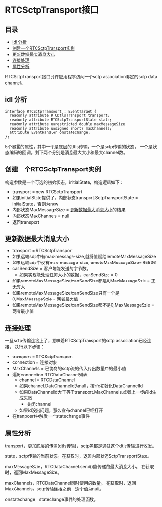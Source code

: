 # RTCSctpTransport接口

## 目录

<!-- vim-markdown-toc GFM -->

- [idl 分析](#idl-分析)
- [创建一个RTCSctpTransport实例](#创建一个rtcsctptransport实例)
- [更新数据最大消息大小](#更新数据最大消息大小)
- [连接处理](#连接处理)
- [属性分析](#属性分析)

<!-- vim-markdown-toc -->

RTCSctpTransport接口允许应用程序访问一个sctp association绑定的sctp data channel。

## idl 分析

    interface RTCSctpTransport : EventTarget {
      readonly attribute RTCDtlsTransport transport;
      readonly attribute RTCSctpTransportState state;
      readonly attribute unrestricted double maxMessageSize;
      readonly attribute unsigned short? maxChannels;
      attribute EventHandler onstatechange;
    };

5个暴露的属性，其中一个是底层的dtls传输，一个是sctp传输的状态，
一个是状态编码的回调。剩下两个分别是消息最大大小和最大channel数。

## 创建一个RTCSctpTransport实例

构造参数是一个可选的初始状态，initialState，构造逻辑如下：

- transport = new RTCSctpTransport
- 如果initialState提供了，内部状态transport.SctpTransportState = initialState，否则为new
- 内部状态MaxMessageSize = [更新数据最大消息大小](#更新数据最大消息大小)的结果
- 内部状态MaxChannels = null
- 返回transport

## 更新数据最大消息大小

- transport = RTCSctpTransport
- 如果远端sdp中有max-message-size,就将值赋给remoteMaxMessageSize
- 如果远端sdp中没有max-message-size,remoteMaxMessageSize= 65536
- canSendSize = 客户端能发送的字节数。
  - 如果实现能处理任何大小的数据，canSendSize = 0
- 如果remoteMaxMessageSize/canSendSize都是0,MaxMessageSzie = 正无穷大
- 如果remoteMaxMessageSize/canSendSize只有一个是0,MaxMessageSzie = 两者最大值
- 如果remoteMaxMessageSize/canSendSize都不是0,MaxMessageSzie = 两者最小值

## 连接处理

一旦sctp传输连接上了，意味着RTCSctpTransport的sctp association已经连接，
执行以下步骤：

- transport = RTCSctpTransport
- connection = 连接对象
- MaxChannels = 已协商的sctp流的传入传出数量中的最小值
- 遍历connection.RTCDataChannel列表
  - channel = RTCDataChannel
  - 如果channel.DataChannelId为null，按rfc初始化DataChannelId
  - 如果DataChannelId大于等于transport.MaxChannels,或者上一步的id生成失败
    - 关闭channel
  - 如果id没出问题，那么宣布channel已经打开
- 在tranposrt中触发一个statechange事件

## 属性分析

transport，更加底层的传输(dtls传输)，sctp包都是通过这个dtls传输进行收发。

state，sctp传输的当前状态。在获取时，返回内部状态SctpTransportState。

maxMessageSzie，RTCDataChannel.send()能传递的最大消息大小。
在获取时，返回MaxMessageSize。

maxChannels，RTCDataChannel同时使用的数量。
在获取时，返回MaxChannels。sctp传输连接之前，这个值为null。

onstatechange，statechange事件的处理函数。
